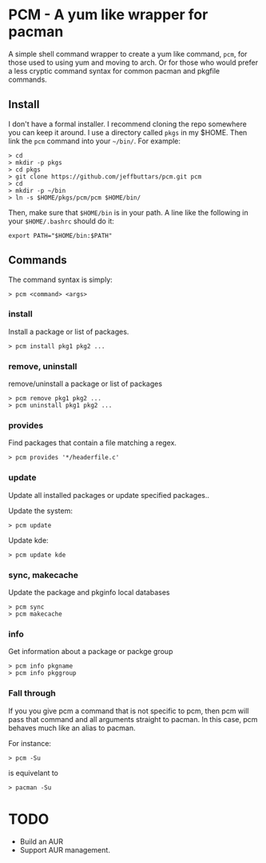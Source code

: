 # PCM - A yum like wrapper for pacman

A simple shell command wrapper to create a yum like command, `pcm`, for those
used to using yum and moving to arch. Or for those who would prefer a less
cryptic command syntax for common pacman and pkgfile commands.

## Install

I don't have a formal installer. I recommend cloning the repo somewhere you can
keep it around. I use a directory called `pkgs` in my $HOME. Then link the `pcm`
command into your `~/bin/`. For example:

    > cd
    > mkdir -p pkgs
    > cd pkgs
    > git clone https://github.com/jeffbuttars/pcm.git pcm
    > cd
    > mkdir -p ~/bin
    > ln -s $HOME/pkgs/pcm/pcm $HOME/bin/

Then, make sure that `$HOME/bin` is in your path. A line like the following in
your `$HOME/.bashrc` should do it:

    export PATH="$HOME/bin:$PATH"


## Commands

The command syntax is simply:

    > pcm <command> <args>

### install

Install a package or list of packages.

    > pcm install pkg1 pkg2 ...


### remove, uninstall

remove/uninstall a package or list of packages

    > pcm remove pkg1 pkg2 ...
    > pcm uninstall pkg1 pkg2 ...


### provides

Find packages that contain a file matching a regex.

    > pcm provides '*/headerfile.c'


### update

Update all installed packages or update specified packages..  

Update the system:

    > pcm update

Update kde:

    > pcm update kde

### sync, makecache

Update the package and pkginfo local databases

    > pcm sync
    > pcm makecache


### info

Get information about a package or packge group

    > pcm info pkgname
    > pcm info pkggroup


### Fall through

If you you give pcm a command that is not specific to pcm, then pcm will pass
that command and all arguments straight to pacman. In this case, pcm behaves
much like an alias to pacman.

For instance:

    > pcm -Su

is equivelant to

    > pacman -Su


# TODO

* Build an AUR
* Support AUR management.


